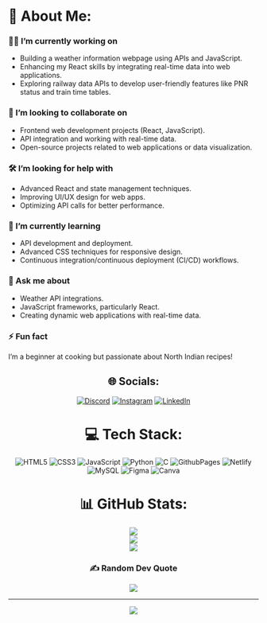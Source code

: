 

# 💫 About Me:

### 👨‍💻 I’m currently working on
- Building a weather information webpage using APIs and JavaScript.
- Enhancing my React skills by integrating real-time data into web applications.
- Exploring railway data APIs to develop user-friendly features like PNR status and train time tables.

### 🤝 I’m looking to collaborate on
- Frontend web development projects (React, JavaScript).
- API integration and working with real-time data.
- Open-source projects related to web applications or data visualization.

### 🛠️ I’m looking for help with
- Advanced React and state management techniques.
- Improving UI/UX design for web apps.
- Optimizing API calls for better performance.

### 🌱 I’m currently learning
- API development and deployment.
- Advanced CSS techniques for responsive design.
- Continuous integration/continuous deployment (CI/CD) workflows.

### 💬 Ask me about
- Weather API integrations.
- JavaScript frameworks, particularly React.
- Creating dynamic web applications with real-time data.

### ⚡ Fun fact
I’m a beginner at cooking but passionate about North Indian recipes!
<div align="center">

## 🌐 Socials:
[![Discord](https://img.shields.io/badge/Discord-%237289DA.svg?logo=discord&logoColor=white)](https://discord.gg/oracle_fcuk) [![Instagram](https://img.shields.io/badge/Instagram-%23E4405F.svg?logo=Instagram&logoColor=white)](https://instagram.com/ra.j.iv_) [![LinkedIn](https://img.shields.io/badge/LinkedIn-%230077B5.svg?logo=linkedin&logoColor=white)](https://linkedin.com/in/rajiv-dubey-7410a5290) 

# 💻 Tech Stack:
![HTML5](https://img.shields.io/badge/html5-%23E34F26.svg?style=for-the-badge&logo=html5&logoColor=white) ![CSS3](https://img.shields.io/badge/css3-%231572B6.svg?style=for-the-badge&logo=css3&logoColor=white) ![JavaScript](https://img.shields.io/badge/javascript-%23323330.svg?style=for-the-badge&logo=javascript&logoColor=%23F7DF1E) ![Python](https://img.shields.io/badge/python-3670A0?style=for-the-badge&logo=python&logoColor=ffdd54) ![C](https://img.shields.io/badge/c-%2300599C.svg?style=for-the-badge&logo=c&logoColor=white) ![GithubPages](https://img.shields.io/badge/github%20pages-121013?style=for-the-badge&logo=github&logoColor=white) ![Netlify](https://img.shields.io/badge/netlify-%23000000.svg?style=for-the-badge&logo=netlify&logoColor=#00C7B7) ![MySQL](https://img.shields.io/badge/mysql-4479A1.svg?style=for-the-badge&logo=mysql&logoColor=white) ![Figma](https://img.shields.io/badge/figma-%23F24E1E.svg?style=for-the-badge&logo=figma&logoColor=white) ![Canva](https://img.shields.io/badge/Canva-%2300C4CC.svg?style=for-the-badge&logo=Canva&logoColor=white)
# 📊 GitHub Stats:
![](https://github-readme-stats.vercel.app/api?username=RAJIV81205&theme=neon&hide_border=false&include_all_commits=false&count_private=false)<br/>
![](https://github-readme-streak-stats.herokuapp.com/?user=RAJIV81205&theme=neon&hide_border=false)<br/>
![](https://github-readme-stats.vercel.app/api/top-langs/?username=RAJIV81205&theme=neon&hide_border=false&include_all_commits=false&count_private=false&layout=compact)

### ✍️ Random Dev Quote
![](https://quotes-github-readme.vercel.app/api?type=horizontal&theme=tokyonight)

---
[![](https://visitcount.itsvg.in/api?id=RAJIV81205&icon=7&color=0)](https://visitcount.itsvg.in)

</div>

<!-- Proudly created with GPRM ( https://gprm.itsvg.in ) -->
